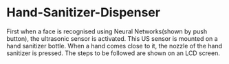 # Hand-Sanitizer-Dispenser
First when a face is recognised using Neural Networks(shown by push button), the ultrasonic sensor is activated. This US sensor is mounted on a hand sanitizer bottle. When a hand comes close to it, the nozzle of the hand sanitizer is pressed.
The steps to be followed are shown on an LCD screen.
